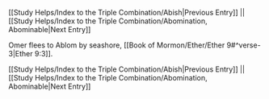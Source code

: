[[Study Helps/Index to the Triple Combination/Abish|Previous Entry]]  ||  [[Study Helps/Index to the Triple Combination/Abomination, Abominable|Next Entry]]

 Omer flees to Ablom by seashore, [[Book of Mormon/Ether/Ether 9#^verse-3|Ether 9:3]].

[[Study Helps/Index to the Triple Combination/Abish|Previous Entry]]  ||  [[Study Helps/Index to the Triple Combination/Abomination, Abominable|Next Entry]]